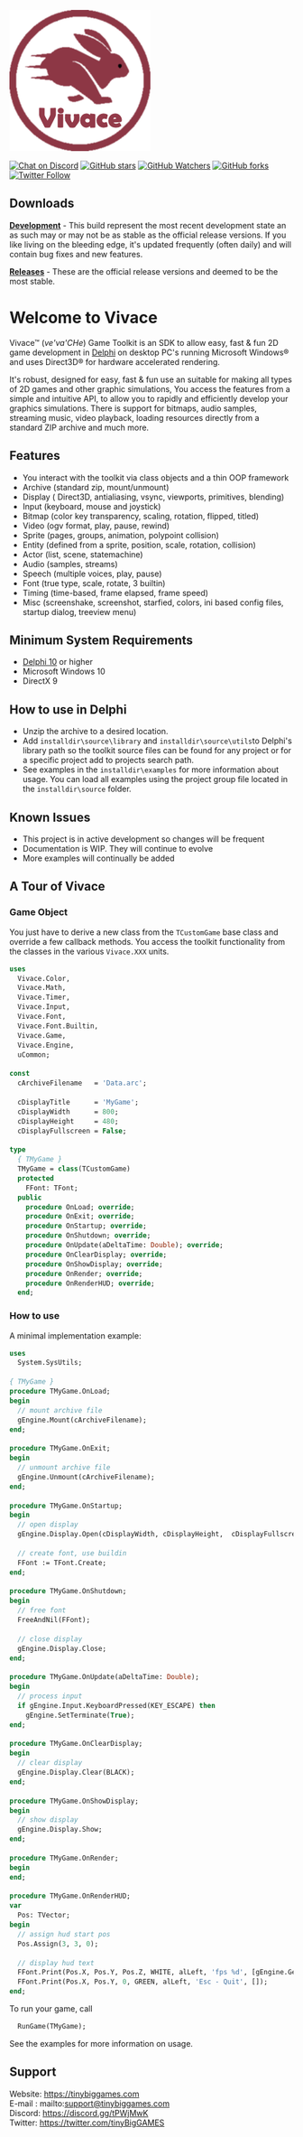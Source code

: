 ![Vivace Logo](Images/logo.png)

[![Chat on Discord](https://img.shields.io/discord/754884471324672040.svg?logo=discord)](https://discord.gg/tPWjMwK) [![GitHub stars](https://img.shields.io/github/stars/tinyBigGAMES/Vivace?style=social)](https://github.com/tinyBigGAMES/Vivace/stargazers) [![GitHub Watchers](https://img.shields.io/github/watchers/tinyBigGAMES/Vivace?style=social)](https://github.com/tinyBigGAMES/Vivace/network/members) [![GitHub forks](https://img.shields.io/github/forks/tinyBigGAMES/Vivace?style=social)](https://github.com/tinyBigGAMES/Vivace/network/members)
[![Twitter Follow](https://img.shields.io/twitter/follow/tinyBigGAMES?style=social)](https://twitter.com/tinyBigGAMES)

## Downloads
<a href="https://github.com/tinyBigGAMES/Vivace/archive/main.zip" target="_blank">**Development**</a> - This build represent the most recent development state an as such may or may not be as stable as the official release versions. If you like living on the bleeding edge, it's updated frequently (often daily) and will contain bug fixes and new features.

<a href="https://github.com/tinyBigGAMES/Vivace/releases" target="_blank">**Releases**</a> - These are the official release versions and deemed to be the most stable.

# Welcome to Vivace
Vivace&trade; (*ve'va'CHe*) Game Toolkit is an SDK to allow easy, fast & fun 2D game development in [Delphi](https://www.embarcadero.com/products/delphi) on desktop PC's running Microsoft Windows® and uses Direct3D® for hardware accelerated rendering.

It's robust, designed for easy, fast & fun use an suitable for making all types of 2D games and other graphic simulations, You access the features from a simple and intuitive API, to allow you to rapidly and efficiently develop your graphics simulations. There is support for bitmaps, audio samples, streaming music, video playback, loading resources directly from a standard ZIP archive and much more.

## Features
- You interact with the toolkit via class objects and a thin OOP framework
- Archive (standard zip, mount/unmount)
- Display ( Direct3D, antialiasing, vsync, viewports, primitives, blending)
- Input (keyboard, mouse and joystick)
- Bitmap (color key transparency, scaling, rotation, flipped, titled)
- Video (ogv format, play, pause, rewind)
- Sprite (pages, groups, animation, polypoint collision)
- Entity (defined from a sprite, position, scale, rotation, collision)
- Actor (list, scene, statemachine)
- Audio (samples, streams)
- Speech (multiple voices, play, pause)
- Font (true type, scale, rotate, 3 builtin)
- Timing (time-based, frame elapsed, frame speed)
- Misc (screenshake, screenshot, starfied, colors, ini based config files, startup dialog, treeview menu)

## Minimum System Requirements
- [Delphi 10](https://www.embarcadero.com/products/delphi) or higher
- Microsoft Windows 10
- DirectX 9

## How to use in Delphi
- Unzip the archive to a desired location.
- Add `installdir\source\library` and `installdir\source\utils`to Delphi's library path so the toolkit source files can be found for any project or for a specific project add to projects search path.
- See examples in the `installdir\examples` for more information about usage. You can load all examples using the project group file located in the `installdir\source` folder.

## Known Issues
- This project is in active development so changes will be frequent 
- Documentation is WIP. They will continue to evolve
- More examples will continually be added

## A Tour of Vivace
### Game Object
You just have to derive a new class from the `TCustomGame` base class and override a few callback methods. You access the toolkit functionality from the classes in the various `Vivace.XXX` units.
```pascal
uses
  Vivace.Color,
  Vivace.Math,
  Vivace.Timer,
  Vivace.Input,
  Vivace.Font,
  Vivace.Font.Builtin,
  Vivace.Game,
  Vivace.Engine,
  uCommon;

const
  cArchiveFilename   = 'Data.arc';

  cDisplayTitle      = 'MyGame';
  cDisplayWidth      = 800;
  cDisplayHeight     = 480;
  cDisplayFullscreen = False;

type
  { TMyGame }
  TMyGame = class(TCustomGame)
  protected
    FFont: TFont;
  public
    procedure OnLoad; override;
    procedure OnExit; override;
    procedure OnStartup; override;
    procedure OnShutdown; override;
    procedure OnUpdate(aDeltaTime: Double); override;
    procedure OnClearDisplay; override;
    procedure OnShowDisplay; override;
    procedure OnRender; override;
    procedure OnRenderHUD; override;
  end;
```
### How to use
A minimal implementation example:
```pascal
uses
  System.SysUtils;

{ TMyGame }
procedure TMyGame.OnLoad;
begin
  // mount archive file
  gEngine.Mount(cArchiveFilename);
end;

procedure TMyGame.OnExit;
begin
  // unmount archive file
  gEngine.Unmount(cArchiveFilename);
end;

procedure TMyGame.OnStartup;
begin
  // open display
  gEngine.Display.Open(cDisplayWidth, cDisplayHeight,  cDisplayFullscreen, cDisplayTitle);

  // create font, use buildin
  FFont := TFont.Create;
end;

procedure TMyGame.OnShutdown;
begin
  // free font
  FreeAndNil(FFont);

  // close display
  gEngine.Display.Close;
end;

procedure TMyGame.OnUpdate(aDeltaTime: Double);
begin
  // process input
  if gEngine.Input.KeyboardPressed(KEY_ESCAPE) then
    gEngine.SetTerminate(True);
end;

procedure TMyGame.OnClearDisplay;
begin
  // clear display
  gEngine.Display.Clear(BLACK);
end;

procedure TMyGame.OnShowDisplay;
begin
  // show display
  gEngine.Display.Show;
end;

procedure TMyGame.OnRender;
begin
end;

procedure TMyGame.OnRenderHUD;
var
  Pos: TVector;
begin
  // assign hud start pos
  Pos.Assign(3, 3, 0);

  // display hud text
  FFont.Print(Pos.X, Pos.Y, Pos.Z, WHITE, alLeft, 'fps %d', [gEngine.GetFrameRate]);
  FFont.Print(Pos.X, Pos.Y, 0, GREEN, alLeft, 'Esc - Quit', []);
end;
```
To run your game, call
```pascal
  RunGame(TMyGame);
```
See the examples for more information on usage.

## Support
Website: https://tinybiggames.com  
E-mail : mailto:support@tinybiggames.com  
Discord: https://discord.gg/tPWjMwK  
Twitter: https://twitter.com/tinyBigGAMES

